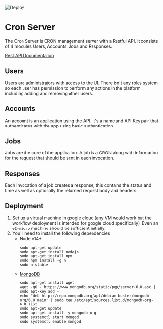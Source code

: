 ![Deploy](https://github.com/Jaspero/cron-server/workflows/Deploy/badge.svg)

# Cron Server

The Cron Server is CRON management server with a Restful API. It consists of 4 modules Users, Accounts, Jobs and Responses.

[Rest API Documentation](https://documenter.getpostman.com/view/3034144/TVK5dhBn)

## Users

Users are administrators with access to the UI. There isn't any roles system so each user has permission to perform
any actions in the platform including adding and removing other users.

## Accounts

An account is an application using the API. It's a name and API Key pair that authenticates with the app using basic authentication.

## Jobs

Jobs are the core of the application. A job is a CRON along with information for the request that should be sent in each invocation.

## Responses

Each invocation of a job creates a response, this contains the status and time as well as optionally the returned request
body and headers.

## Deployment 

1. Set up a virtual machine in google cloud (any VM would work but the workflow deployment is intended for google cloud specifically). Even an `e2-micro` machine should be sufficient initially.
2. You'll need to install the following dependencies
   - Node v14+
     ```
     sudo apt-get update
     sudo apt-get install nodejs
     sudo apt-get install npm
     sudo npm install -g n
     sudo n stable
     ```
   - [MongoDB](https://www.mongodb.com/docs/manual/tutorial/install-mongodb-on-debian/)
     ```
     sudo apt-get install wget
     wget -qO - https://www.mongodb.org/static/pgp/server-6.0.asc | sudo apt-key add -
     echo "deb http://repo.mongodb.org/apt/debian buster/mongodb-org/6.0 main" | sudo tee /etc/apt/sources.list.d/mongodb-org-6.0.list
     sudo apt-get update
     sudo apt-get install -y mongodb-org
     sudo systemctl start mongod
     sudo systemctl enable mongod
     ```
